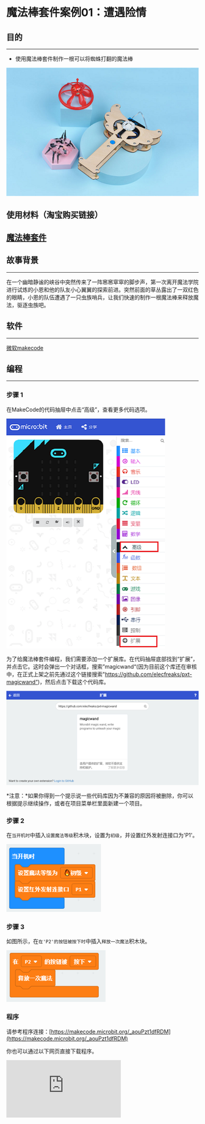 # 魔法棒套件案例01：遭遇险情

## 目的
---

- 使用魔法棒套件制作一根可以将蜘蛛打翻的魔法棒

![](./images/magicwand_case_01_01.png)

## 使用材料（淘宝购买链接）
[魔法棒套件](https://item.taobao.com/item.htm?ft=t&id=632389740329)
---

## 故事背景
---
在一个幽暗静谧的峡谷中突然传来了一阵窸窸窣窣的脚步声，第一次离开魔法学院进行试炼的小恩和他的队友小心翼翼的探索前进。突然前面的草丛露出了一双红色的眼睛，小恩的队伍遭遇了一只虫族哨兵，让我们快速的制作一根魔法棒来释放魔法，驱逐虫族吧。

## 软件
---

[微软makecode](https://makecode.microbit.org/#)

## 编程
---

### 步骤 1
 在MakeCode的代码抽屉中点击“高级”，查看更多代码选项。


![](./images/magicwand_case_01_02.png)


为了给魔法棒套件编程，我们需要添加一个扩展库。在代码抽屉底部找到“扩展”，并点击它。这时会弹出一个对话框，搜索”magicwand“(因为目前这个库还在审核中，在正式上架之前先通过这个链接搜索"https://github.com/elecfreaks/pxt-magicwand“)，然后点击下载这个代码库。


![](./images/magicwand_case_01_03.png)


*注意：*如果你得到一个提示说一些代码库因为不兼容的原因将被删除，你可以根据提示继续操作，或者在项目菜单栏里面新建一个项目。

### 步骤 2

在`当开机时`中插入`设置魔法等级`积木块，设置为`初级`，并设置红外发射连接口为'P1'。

![](./images/magicwand_case_01_04.png)


### 步骤 3

如图所示，在`在'P2'的按钮被按下时`中插入`释放一次魔法`积木块。



![](./images/magicwand_case_01_05.png)


### 程序

请参考程序连接：[https://makecode.microbit.org/_aouPzt1dfRDM](https://makecode.microbit.org/_aouPzt1dfRDM)

你也可以通过以下网页直接下载程序。

<div
    style={{
        position: 'relative',
        paddingBottom: '60%',
        overflow: 'hidden',
    }}
>
    <iframe
        src="https://makecode.microbit.org/_aouPzt1dfRDM"
        frameborder="0"
        sandbox="allow-popups allow-forms allow-scripts allow-same-origin"
        style={{
            position: 'absolute',
            width: '100%',
            height: '100%',
        }}
    />
</div>

### 现象

按下按钮则发射魔法，当魔法击中快速移动中的蜘蛛时，蜘蛛被打翻并停止动作。

## 思考
---
如何在使用魔法时发出声音。

## 常见问题
---
## 相关阅读
---
